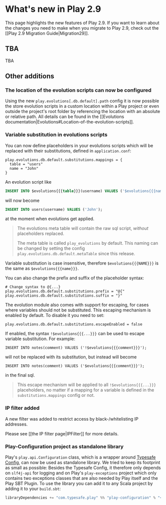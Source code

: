 <!--- Copyright (C) from 2022 The Play Framework Contributors <https://github.com/playframework>, 2011-2021 Lightbend Inc. <https://www.lightbend.com> -->

# What's new in Play 2.9

This page highlights the new features of Play 2.9. If you want to learn about the changes you need to make when you migrate to Play 2.9, check out the [[Play 2.9 Migration Guide|Migration29]].

## TBA

TBA

## Other additions

### The location of the evolution scripts can now be configured

Using the new `play.evolutions[.db.default].path` config it is now possible the store evolution scripts in a custom location within a Play project or even outside the project's root folder by referencing the location with an absolute or relative path. All details can be found in the [[Evolutions documentation|Evolutions#Location-of-the-evolution-scripts]].

### Variable substitution in evolutions scripts

You can now define placeholders in your evolutions scripts which will be replaced with their substitutions, defined in `application.conf`:

```
play.evolutions.db.default.substitutions.mappings = {
  table = "users"
  name = "John"
}
```

An evolution script like

```sql
INSERT INTO $evolutions{{{table}}}(username) VALUES ('$evolutions{{{name}}}');
```

will now become

```sql
INSERT INTO users(username) VALUES ('John');
```

at the moment when evolutions get applied.

> The evolutions meta table will contain the raw sql script, _without_ placeholders replaced.
>
> The meta table is called `play_evolutions` by default. This naming can be changed by setting the config `play.evolutions.db.default.metaTable` since this release.

Variable substitution is case insensitive, therefore `$evolutions{{{NAME}}}` is the same as `$evolutions{{{name}}}`.

You can also change the prefix and suffix of the placeholder syntax:

```
# Change syntax to @{...}
play.evolutions.db.default.substitutions.prefix = "@{"
play.evolutions.db.default.substitutions.suffix = "}"
```

The evolution module also comes with support for escaping, for cases where variables should not be substituted. This escaping mechanism is enabled by default. To disable it you need to set:

```
play.evolutions.db.default.substitutions.escapeEnabled = false
```

If enabled, the syntax `!$evolutions{{{...}}}` can be used to escape variable substitution. For example:

```
INSERT INTO notes(comment) VALUES ('!$evolutions{{{comment}}}');
```

will not be replaced with its substitution, but instead will become

```
INSERT INTO notes(comment) VALUES ('$evolutions{{{comment}}}');
```

in the final sql.

> This escape mechanism will be applied to all `!$evolutions{{{...}}}` placeholders, no matter if a mapping for a variable is defined in the `substitutions.mappings` config or not.

### IP filter added

A new filter was added to restrict access by black-/whitelisting IP addresses.

Please see [[the IP filter page|IPFilter]] for more details.

### Play-Configuration project as standalone library

Play's `play.api.Configuration` class, which is a wrapper around [Typesafe Config](https://github.com/lightbend/config), can now be used as standalone library.
We tried to keep its footprint as small as possible: Besides the Typesafe Config, it therefore only depends on `slf4j-api` for logging and on Play's `play-exceptions` project which only contains two exceptions classes that are also needed by Play itself and the Play SBT Plugin.
To use the library you can add it to any Scala project by adding it to your `build.sbt`:

```scala
libraryDependencies += "com.typesafe.play" %% "play-configuration" % "<PLAY_VERSION>"
```

